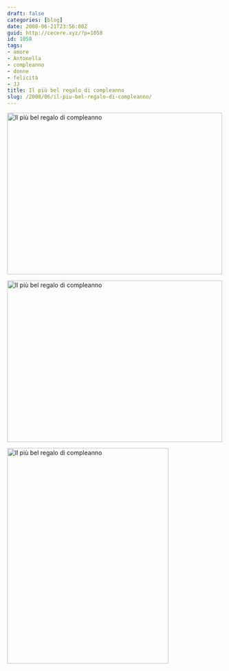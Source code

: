 ```yaml
---
draft: false
categories: [blog]
date: 2008-06-21T23:56:08Z
guid: http://cecere.xyz/?p=1058
id: 1058
tags:
- amore
- Antonella
- compleanno
- donne
- felicità
- JJ
title: Il più bel regalo di compleanno
slug: /2008/06/il-piu-bel-regalo-di-compleanno/
---
```


[<img src="http://farm4.static.flickr.com/3087/2601655828_6698592638.jpg" width="500" height="375" alt="Il più bel regalo di compleanno" />](http://www.flickr.com/photos/krur/2601655828/ "Il più bel regalo di compleanno di Stefano Cecere, su Flickr")
  

  
[<img src="http://farm4.static.flickr.com/3080/2601656830_ee4fd64321.jpg" width="500" height="375" alt="Il più bel regalo di compleanno" />](http://www.flickr.com/photos/krur/2601656830/ "Il più bel regalo di compleanno di Stefano Cecere, su Flickr")
  

  
[<img src="http://farm4.static.flickr.com/3282/2601657338_7137eabe40.jpg" width="375" height="500" alt="Il più bel regalo di compleanno" />](http://www.flickr.com/photos/krur/2601657338/ "Il più bel regalo di compleanno di Stefano Cecere, su Flickr")
